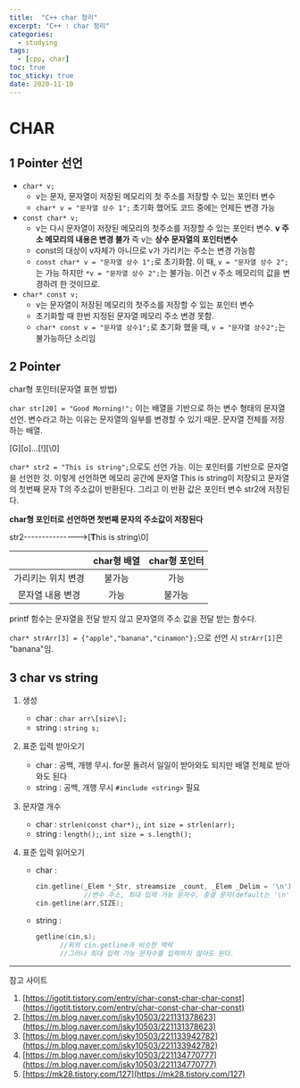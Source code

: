 ```yaml
---
title:  "C++ char 정리"
excerpt: "C++ : char 정리"
categories:
  - studying
tags:
  - [cpp, char]
toc: true
toc_sticky: true
date: 2020-11-10
---
```


# CHAR

## 1 Pointer 선언

* `char* v;`
    * v는 문자, 문자열이 저장된 메모리의 첫 주소를 저장할 수 있는 포인터 변수
    * `char* v = "문자열 상수 1";` 초기화 했어도 코드 중에는 언제든 변경 가능
* `const char* v;`
    * v는 다시 문자열이 저장된 메모리의 첫주소를 저장할 수 있는 포인터 변수. **v 주소 메모리의 내용은 변경 불가** 즉 v는 **상수 문자열의 포인터변수**
    * const의 대상이 v자체가 아니므로 v가 가리키는 주소는 변경 가능함
    * `const char* v = "문자열 상수 1";`로 초기화함. 이 때, `v = "문자열 상수 2";` 는 가능 하지만 `*v = "문자열 상수 2";`는 불가능. 이건 v 주소 메모리의 값을 변경하려 한 것이므로.
* `char* const v;`
    * v는 문자열이 저장된 메모리의 첫주소를 저장할 수 있는 포인터 변수
    * 초기화할 때 한번 지정된 문자열 메모리 주소 변경 못함.
    * `char* const v = "문자열 상수1";`로 초기화 했을 때, `v = "문자열 상수2";`는 불가능하단 소리임

## 2 Pointer

char형 포인터(문자열 표현 방법)

`char str[20] = "Good Morning!";` 이는 배열을 기반으로 하는 변수 형태의 문자열 선언. 변수라고 하는 이유는 문자열의 일부를 변경할 수 있기 때문. 문자열 전체를 저장하는 배열.

\[G\]\[o\]...\[!\]\[\\0\]

`char* str2 = "This is string";`으로도 선언 가능. 이는 포인터를 기반으로 문자열을 선언한 것. 이렇게 선언하면 메모리 공간에 문자열 This is string이 저장되고 문자열의 첫번째 문자 T의 주소값이 반환된다. 그리고 이 반환 값은 포인터 변수 str2에 저장된다.

**char형 포인터로 선언하면 첫번째 문자의 주소값이 저장된다**

str2--------------->\[**T**his is string\\0\]

| |char형 배열|char형 포인터|
|:---:|:---:|:---:|
|가리키는 위치 변경|불가능|가능|
|문자열 내용 변경| 가능| 불가능|

printf 함수는 문자열을 전달 받지 않고 문자열의 주소 값을 전달 받는 함수다.

`char* strArr[3] = {"apple","banana","cinamon"};`으로 선언 시
`strArr[1]`은 "banana"임.

## 3 char vs string

1. 생성
    * char : `char arr\[size\];`
    * string : `string s;`

2. 표준 입력 받아오기
    * char : 공백, 개행 무시. for문 돌려서 일일이 받아와도 되지만 배열 전체로 받아와도 된다
    * string : 공백, 개행 무시 `#include <string>` 필요

3. 문자열 개수
    * char : `strlen(const char*);`, `int size = strlen(arr);`
    * string : `length();`, `int size = s.length();`

4. 표준 입력 읽어오기
    * char : 
        ```cpp
        cin.getline(_Elem *_Str, streamsize _count, _Elem _Delim = '\n')
                    //변수 주소, 최대 입력 가능 문자수, 종결 문자(default는 '\n')
        cin.getline(arr,SIZE);
        ```

    * string :
        ```cpp
        getline(cin,s);
              //위의 cin.getline과 비슷한 맥락
              //그러나 최대 입력 가능 문자수를 입력하지 않아도 된다.
        ```

---

참고 사이트
1. [https://igotit.tistory.com/entry/char-const-char-char-const](https://igotit.tistory.com/entry/char-const-char-char-const)
2. [https://m.blog.naver.com/jsky10503/221131378623](https://m.blog.naver.com/jsky10503/221131378623)
3. [https://m.blog.naver.com/jsky10503/221133942782](https://m.blog.naver.com/jsky10503/221133942782)
4. [https://m.blog.naver.com/jsky10503/221134770777](https://m.blog.naver.com/jsky10503/221134770777)
5. [https://mk28.tistory.com/127](https://mk28.tistory.com/127)